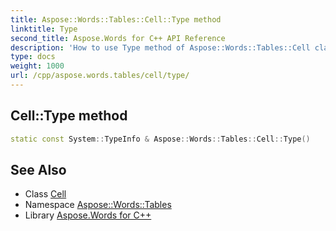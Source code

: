 ```yaml
---
title: Aspose::Words::Tables::Cell::Type method
linktitle: Type
second_title: Aspose.Words for C++ API Reference
description: 'How to use Type method of Aspose::Words::Tables::Cell class in C++.'
type: docs
weight: 1000
url: /cpp/aspose.words.tables/cell/type/
---
```

## Cell::Type method




```cpp
static const System::TypeInfo & Aspose::Words::Tables::Cell::Type()
```

## See Also

* Class [Cell](../)
* Namespace [Aspose::Words::Tables](../../)
* Library [Aspose.Words for C++](../../../)
